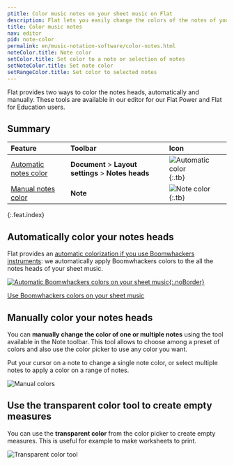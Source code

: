 ```yaml
---
ptitle: Color music notes on your sheet music on Flat
description: Flat lets you easily change the colors of the notes of your sheet music. It provides automatic rules as well as manual color settings that can quickly be used from our "Note" toolbar.
title: Color music notes
nav: editor
pid: note-color
permalink: en/music-notation-software/color-notes.html
noteColor.title: Note color
setColor.title: Set color to a note or selection of notes
setNoteColor.title: Set note color
setRangeColor.title: Set color to selected notes
---
```


Flat provides two ways to color the notes heads, automatically and manually. These tools are available in our editor for our Flat Power and Flat for Education users.

## Summary

| Feature | Toolbar | Icon |
|:--------|:--------|:-----|
| [Automatic notes color](#automatically-color-your-notes-heads) | **Document** > **Layout settings** > **Notes heads** | ![Automatic color](https://prod.flat-cdn.com/img/icons/editorActions/layout.svg){:.tb} |
| [Manual notes color](#manually-color-your-notes-heads) | **Note** | ![Note color](https://prod.flat-cdn.com/img/icons/editorActions/noteColor.svg){:.tb} |
{:.feat.index}

## Automatically color your notes heads

Flat provides an [automatic colorization if you use Boomwhackers instruments](/help/en/music-notation-software/boomwhackers-color-sheet-music.html): we automatically apply Boomwhackers colors to the all the notes heads of your sheet music.

[![Automatic Boomwhackers colors on your sheet music](https://prod.flat-cdn.com/img/icons/scoreEditor/notesheadsScaleBoomwhackers.svg){:.noBorder}](/help/en/music-notation-software/boomwhacker-color-sheet-music.html)

<div class="btn-cta-wrapper"><a href="/help/en/music-notation-software/boomwhackers-color-sheet-music.html" class="btn-cta-site">Use Boomwhackers colors on your sheet music</a></div>

## Manually color your notes heads

You can **manually change the color of one or multiple notes** using the tool available in the Note toolbar. This tool allows to choose among a preset of colors and also use the color picker to use any color you want.

Put your cursor on a note to change a single note color, or select multiple notes to apply a color on a range of notes.

![Manual colors](/help/assets/img/editor/manual-color.gif)

## Use the transparent color tool to create empty measures

You can use the **transparent color** from the color picker to create empty measures. This is useful for example to make worksheets to print.

![Transparent color tool](/help/assets/img/editor/transparent-color.gif)
